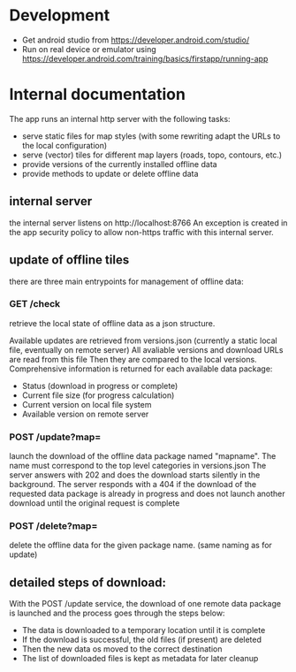 # Development

- Get android studio from https://developer.android.com/studio/
- Run on real device or emulator using https://developer.android.com/training/basics/firstapp/running-app

# Internal documentation
The app runs an internal http server with the following tasks:
- serve static files for map styles (with some rewriting adapt the URLs to the local configuration)
- serve (vector) tiles for different map layers (roads, topo, contours, etc.)
- provide versions of the currently installed offline data
- provide methods to update or delete offline data

## internal server
the internal server listens on http://localhost:8766
An exception is created in the app security policy to allow non-https traffic with this internal server.

## update of offline tiles
there are three main entrypoints for management of offline data:

### GET /check
retrieve the local state of offline data as a json structure.

Available updates are retrieved from versions.json (currently a static local file, eventually on remote server)
All avaliable versions and download URLs are read from this file
Then they are compared to the local versions.
Comprehensive information is returned for each available data package:
- Status (download in progress or complete)
- Current file size (for progress calculation)
- Current version on local file system
- Available version on remote server

### POST /update?map=<mapname>
launch the download of the offline data package named "mapname". The name must correspond to the top level categories in versions.json
The server answers with 202 and does the download starts silently in the background.
The server responds with a 404 if the download of the requested data package is already in progress and does not launch another download until the original request is complete

### POST /delete?map=<mapname>
delete the offline data for the given package name. (same naming as for update)

## detailed steps of download:
With the POST /update service, the download of one remote data package is launched and the process goes through the steps below:
- The data is downloaded to a temporary location until it is complete
- If the download is successful, the old files (if present) are deleted
- Then the new data os moved to the correct destination
- The list of downloaded files is kept as metadata for later cleanup

